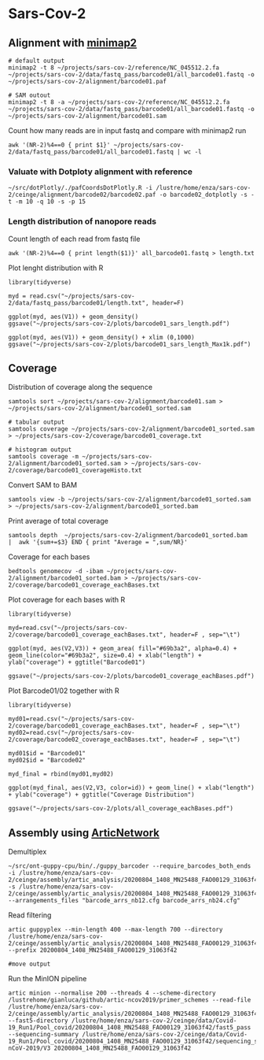 # Sars-Cov-2

## Alignment with [minimap2](https://github.com/lh3/minimap2)
```
# default output
minimap2 -t 8 ~/projects/sars-cov-2/reference/NC_045512.2.fa ~/projects/sars-cov-2/data/fastq_pass/barcode01/all_barcode01.fastq -o ~/projects/sars-cov-2/alignment/barcode01.paf

# SAM outout
minimap2 -t 8 -a ~/projects/sars-cov-2/reference/NC_045512.2.fa ~/projects/sars-cov-2/data/fastq_pass/barcode01/all_barcode01.fastq -o ~/projects/sars-cov-2/alignment/barcode01.sam
```
Count how many reads are in input fastq and compare with minimap2 run
```
awk '(NR-2)%4==0 { print $1}' ~/projects/sars-cov-2/data/fastq_pass/barcode01/all_barcode01.fastq | wc -l
```
### Valuate with Dotploty alignment with reference

```
~/src/dotPlotly/./pafCoordsDotPlotly.R -i /lustre/home/enza/sars-cov-2/ceinge/alignment/barcode02/barcode02.paf -o barcode02_dotplotly -s -t -m 10 -q 10 -s -p 15
```

### Length distribution of nanopore reads

Count length of each read from fastq file

```
awk '(NR-2)%4==0 { print length($1)}' all_barcode01.fastq > length.txt
```

Plot lenght distribution with R

```
library(tidyverse)

myd = read.csv("~/projects/sars-cov-2/data/fastq_pass/barcode01/length.txt", header=F)

ggplot(myd, aes(V1)) + geom_density()
ggsave("~/projects/sars-cov-2/plots/barcode01_sars_length.pdf")

ggplot(myd, aes(V1)) + geom_density() + xlim (0,1000)
ggsave("~/projects/sars-cov-2/plots/barcode01_sars_length_Max1k.pdf")

```

## Coverage

Distribution of coverage along the sequence

```
samtools sort ~/projects/sars-cov-2/alignment/barcode01.sam > ~/projects/sars-cov-2/alignment/barcode01_sorted.sam

# tabular output
samtools coverage ~/projects/sars-cov-2/alignment/barcode01_sorted.sam > ~/projects/sars-cov-2/coverage/barcode01_coverage.txt

# histogram output
samtools coverage -m ~/projects/sars-cov-2/alignment/barcode01_sorted.sam > ~/projects/sars-cov-2/coverage/barcode01_coverageHisto.txt
```
Convert SAM to BAM
```
samtools view -b ~/projects/sars-cov-2/alignment/barcode01_sorted.sam > ~/projects/sars-cov-2/alignment/barcode01_sorted.bam
```
Print average of total coverage
```
samtools depth  ~/projects/sars-cov-2/alignment/barcode01_sorted.bam  |  awk '{sum+=$3} END { print "Average = ",sum/NR}'
```
Coverage for each bases
```
bedtools genomecov -d -ibam ~/projects/sars-cov-2/alignment/barcode01_sorted.bam > ~/projects/sars-cov-2/coverage/barcode01_coverage_eachBases.txt
```
Plot coverage for each bases with R
```
library(tidyverse)

myd=read.csv("~/projects/sars-cov-2/coverage/barcode01_coverage_eachBases.txt", header=F , sep="\t")

ggplot(myd, aes(V2,V3)) + geom_area( fill="#69b3a2", alpha=0.4) + geom_line(color="#69b3a2", size=0.4) + xlab("length") + ylab("coverage") + ggtitle("Barcode01")

ggsave("~/projects/sars-cov-2/plots/barcode01_coverage_eachBases.pdf")
```
Plot Barcode01/02 together with R
```
library(tidyverse)

myd01=read.csv("~/projects/sars-cov-2/coverage/barcode01_coverage_eachBases.txt", header=F , sep="\t")
myd02=read.csv("~/projects/sars-cov-2/coverage/barcode02_coverage_eachBases.txt", header=F , sep="\t")

myd01$id = "Barcode01"
myd02$id = "Barcode02"

myd_final = rbind(myd01,myd02)

ggplot(myd_final, aes(V2,V3, color=id)) + geom_line() + xlab("length") + ylab("coverage") + ggtitle("Coverage Distribution")

ggsave("~/projects/sars-cov-2/plots/all_coverage_eachBases.pdf")
```

## Assembly using [ArticNetwork](https://github.com/artic-network/artic-ncov2019)
Demultiplex
```
~/src/ont-guppy-cpu/bin/./guppy_barcoder --require_barcodes_both_ends -i /lustre/home/enza/sars-cov-2/ceinge/assembly/artic_analysis/20200804_1408_MN25488_FAO00129_31063f42/fastq_pass/ -s /lustre/home/enza/sars-cov-2/ceinge/assembly/artic_analysis/20200804_1408_MN25488_FAO00129_31063f42/analysis/demultiplex/ --arrangements_files "barcode_arrs_nb12.cfg barcode_arrs_nb24.cfg"
```
Read filtering
```
artic guppyplex --min-length 400 --max-length 700 --directory /lustre/home/enza/sars-cov-2/ceinge/assembly/artic_analysis/20200804_1408_MN25488_FAO00129_31063f42/analysis/demultiplex/barcode02 --prefix 20200804_1408_MN25488_FAO00129_31063f42

#move output
```
Run the MinION pipeline
```
artic minion --normalise 200 --threads 4 --scheme-directory /lustrehome/gianluca/github/artic-ncov2019/primer_schemes --read-file /lustre/home/enza/sars-cov-2/ceinge/assembly/artic_analysis/20200804_1408_MN25488_FAO00129_31063f42/analysis/demultiplex/barcode01/20200804_1408_MN25488_FAO00129_31063f42_barcode01.fastq --fast5-directory /lustre/home/enza/sars-cov-2/ceinge/data/Covid-19_Run1/Pool_covid/20200804_1408_MN25488_FAO00129_31063f42/fast5_pass --sequencing-summary /lustre/home/enza/sars-cov-2/ceinge/data/Covid-19_Run1/Pool_covid/20200804_1408_MN25488_FAO00129_31063f42/sequencing_summary_FAO00129_be760d9d.txt nCoV-2019/V3 20200804_1408_MN25488_FAO00129_31063f42
```
